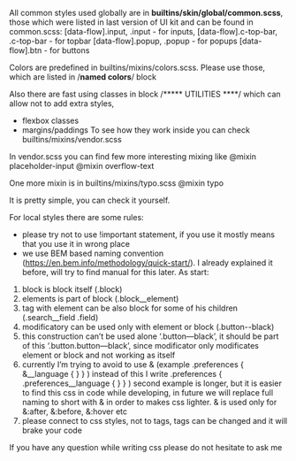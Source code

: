 All common styles used globally are in **builtins/skin/global/common.scss**, those which were listed in last version of UI kit and can be found in common.scss:
[data-flow].input, .input - for inputs,
[data-flow].c-top-bar, .c-top-bar - for topbar
[data-flow].popup, .popup - for popups
[data-flow].btn - for buttons

Colors are predefined in builtins/mixins/colors.scss. Please use those, which are listed in /**named colors**/ block

Also there are fast using classes in block /***** UTILITIES ****/ which can allow not to add extra styles,
- flexbox classes
- margins/paddings
To see how they work inside you can check builtins/mixins/vendor.scss 

In vendor.scss you can find few more interesting mixing like 
@mixin placeholder-input
@mixin overflow-text

One more mixin is in builtins/mixins/typo.scss
@mixin typo

It is pretty simple, you can check it yourself.

For local styles there are some rules:
- please try not to use !important statement, if you use it mostly means that you use it in wrong place
- we use BEM based naming convention (https://en.bem.info/methodology/quick-start/). I already explained it before, will try to find manual for this later. As start:
1. block is block itself (.block)
2. elements is part of block (.block__element)
3. tag with element can be also block for some of his children (.search__field .field)
4. modificatory can be used only with element or block (.button--black)
5. this construction can’t be used alone ‘.button—black’, it should be part of this ‘.button.button—black’, since modificator only modificates element or block and not working as itself
6. currently I’m trying to avoid to use & (example
.preferences {
  &__language {
  }
} )
instead of this I write 
.preferences {
  .preferences__language {
  }
} )
second example is longer, but it is easier to find this css in code while developing, in future we will replace full naming to short with & in order to makes css lighter.
& is used only for &:after, &:before, &:hover etc 
7. please connect to css styles, not to tags, tags can be changed and it will brake your code 

If you have any question while writing css please do not hesitate to ask me
